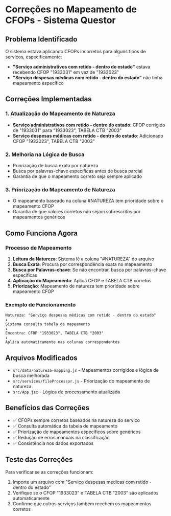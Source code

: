 # Correções no Mapeamento de CFOPs - Sistema Questor

## Problema Identificado
O sistema estava aplicando CFOPs incorretos para alguns tipos de serviços, especificamente:
- **"Serviço administrativos com retido - dentro do estado"** estava recebendo CFOP "1933031" em vez de "1933023"
- **"Serviço despesas médicas com retido - dentro do estado"** não tinha mapeamento específico

## Correções Implementadas

### 1. Atualização do Mapeamento de Natureza
- **Serviço administrativos com retido - dentro do estado**: CFOP corrigido de "1933031" para "1933023", TABELA CTB "2003"
- **Serviço despesas médicas com retido - dentro do estado**: Adicionado CFOP "1933023", TABELA CTB "2003"

### 2. Melhoria na Lógica de Busca
- Priorização de busca exata por natureza
- Busca por palavras-chave específicas antes de busca parcial
- Garantia de que o mapeamento correto seja sempre aplicado

### 3. Priorização do Mapeamento de Natureza
- O mapeamento baseado na coluna #NATUREZA tem prioridade sobre o mapeamento CFOP
- Garantia de que valores corretos não sejam sobrescritos por mapeamentos genéricos

## Como Funciona Agora

### Processo de Mapeamento
1. **Leitura da Natureza**: Sistema lê a coluna "#NATUREZA" do arquivo
2. **Busca Exata**: Procura por correspondência exata no mapeamento
3. **Busca por Palavras-chave**: Se não encontrar, busca por palavras-chave específicas
4. **Aplicação do Mapeamento**: Aplica CFOP e TABELA CTB corretos
5. **Priorização**: Mapeamento de natureza tem prioridade sobre mapeamento CFOP

### Exemplo de Funcionamento
```
Natureza: "Serviço despesas médicas com retido - dentro do estado"
↓
Sistema consulta tabela de mapeamento
↓
Encontra: CFOP "1933023", TABELA CTB "2003"
↓
Aplica automaticamente nas colunas correspondentes
```

## Arquivos Modificados
- `src/data/natureza-mapping.js` - Mapeamentos corrigidos e lógica de busca melhorada
- `src/services/fileProcessor.js` - Priorização do mapeamento de natureza
- `src/App.jsx` - Lógica de processamento atualizada

## Benefícios das Correções
- ✅ CFOPs sempre corretos baseados na natureza do serviço
- ✅ Consulta automática da tabela de mapeamento
- ✅ Priorização de mapeamentos específicos sobre genéricos
- ✅ Redução de erros manuais na classificação
- ✅ Consistência nos dados exportados

## Teste das Correções
Para verificar se as correções funcionam:
1. Importe um arquivo com "Serviço despesas médicas com retido - dentro do estado"
2. Verifique se o CFOP "1933023" e TABELA CTB "2003" são aplicados automaticamente
3. Confirme que outros serviços também recebem os mapeamentos corretos
